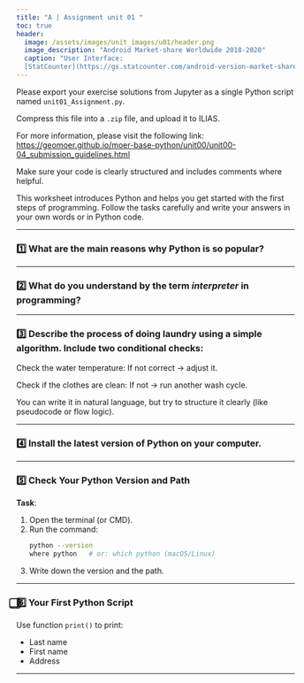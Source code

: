 ```yaml
---
title: "A | Assignment unit 01 "
toc: true
header:
  image: /assets/images/unit_images/u01/header.png
  image_description: "Android Market-share Worldwide 2018-2020"
  caption: "User Interface:
  [StatCounter](https://gs.statcounter.com/android-version-market-share/mobile/worldwide/#monthly-201907-202001) [via Statista](https://www.statista.com/statistics/921152/mobile-android-version-share-worldwide/)"
---
```


Please export your exercise solutions from Jupyter as a single Python script named `unit01_Assignment.py`.  

Compress this file into a `.zip` file, and upload it to ILIAS.

For more information, please visit the following link:  
https://geomoer.github.io/moer-base-python/unit00/unit00-04_submission_guidelines.html

Make sure your code is clearly structured and includes comments where helpful.

This worksheet introduces Python and helps you get started with the first steps of programming. Follow the tasks carefully and write your answers in your own words or in Python code.

---

### 1️⃣ What are the main reasons why Python is so popular?  

---

### 2️⃣ What do you understand by the term *interpreter* in programming?  

---

### 3️⃣ Describe the process of doing laundry using a simple algorithm. Include two conditional checks:

Check the water temperature: If not correct → adjust it.

Check if the clothes are clean: If not → run another wash cycle.

You can write it in natural language, but try to structure it clearly (like pseudocode or flow logic).

---

### 4️⃣ Install the latest version of Python on your computer.

---

### 5️⃣ Check Your Python Version and Path

**Task**:
1. Open the terminal (or CMD).
2. Run the command:
   ```bash
   python --version
   where python   # or: which python (macOS/Linux)
   ```
3. Write down the version and the path.

---


### ⃣6️⃣ Your First Python Script

Use function `print()` to print:
   - Last name
   - First name
   - Address
   
---


